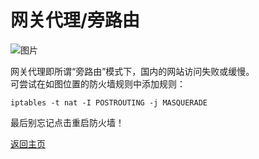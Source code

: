 # 网关代理/旁路由

![图片](https://user-images.githubusercontent.com/73426989/150648408-d74c9acd-e70a-46ea-b190-cf3de26c9368.png)               

网关代理即所谓“旁路由”模式下，国内的网站访问失败或缓慢。                 
可尝试在如图位置的防火墙规则中添加规则：            

```
iptables -t nat -I POSTROUTING -j MASQUERADE
```

最后别忘记点击重启防火墙！                 



[返回主页](../README.md)               


